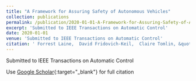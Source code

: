 ```yaml
---
title: "A Framework for Assuring Safety of Autonomous Vehicles"
collection: publications
permalink: /publication/2020-01-01-A-Framework-for-Assuring-Safety-of-Autonomous-Vehicles
excerpt: 'Submitted to IEEE Transactions on Automatic Control'
date: 2020-01-01
venue: 'Submitted to IEEE Transactions on Automatic Control'
citation: ' Forrest Laine,  David Fridovich-Keil,  Claire Tomlin, &quot;A Framework for Assuring Safety of Autonomous Vehicles.&quot; Submitted to IEEE Transactions on Automatic Control, 2020.'
---
```

Submitted to IEEE Transactions on Automatic Control

Use [Google Scholar](https://scholar.google.com/scholar?q=A+Framework+for+Assuring+Safety+of+Autonomous+Vehicles){:target="_blank"} for full citation
